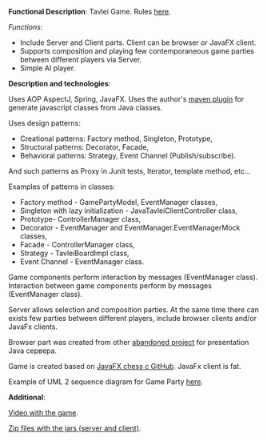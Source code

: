 **Functional Description**:
Tavlei Game. Rules [here](http://tavlei.net/pravila/).

*Functions*:
* Include Server and Client parts. Client can be browser or JavaFX client.
* Supports composition and playing few contemporaneous game parties between different players via Server. 
* Simple AI player.


**Description and technologies**:

Uses  AOP AspectJ, Spring, JavaFX. Uses the author's [maven plugin](https://github.com/Tusenka/Maven) for generate javascript classes from Java classes. 

Uses design patterns: 
* Creational patterns: Factory method, Singleton, Prototype,
* Structural patterns: Decorator, Facade,
* Behavioral patterns: Strategy, Event Channel (Publish/subscribe).

And such patterns as Proxy in Junit tests, Iterator, template method, etc...

Examples of patterns in classes:
* Factory method - GamePartyModel, EventManager classes,
* Singleton with lazy initialization - JavaTavleiClientController class,
* Prototype- ControllerManager class,
* Decorator - EventManager and EventManager.EventManagerMock classes,
* Facade - ControllerManager class,
* Strategy - TavleiBoardImpl class,
* Event Channel - EventManager class.


Game components perform interaction by messages (EventManager class).
Interaction between game components perform by messages (EventManager class).

Server allows selection and composition parties. At the same time there can exists few parties between different players, include browser clients and/or JavaFx clients.

Browser part was created from other [abandoned project](http://tavlei.net/pravila/) for presentation Java сервера.

Game is created based on [JavaFX chess с GitHub](https://github.com/rgolding/cs1331HW/tree/master/HW5%20copy/hw-chess-master).
JavaFx client is fat.

Example of UML 2 sequence diagram for Game Party [here](http://creately.com/diagram/j3uc19ok2/lPFFFxRSDGHGIgzNcsVcMks%3D).

**Additional**:

[Video with the game](http://github.com/Tusenka/Tavlei/releases/download/master/TavleiDemoVideo.exe).

[Zip files with the jars (server and client)]( http://github.com/Tusenka/Tavlei/releases/download/master/Jars.zip).

